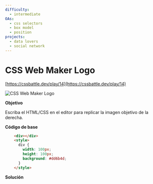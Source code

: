 ```yaml
---
difficulty:
  - intermediate
OAs:
  - css selectors
  - box model
  - position
projects:
  - data lovers
  - social network
---
```


# CSS Web Maker Logo

[https://cssbattle.dev/play/14](https://cssbattle.dev/play/14)

![CSS Web Maker Logo](css_web-maker-logo.png)

__Objetivo__

Escriba el HTML/CSS en el editor para replicar la imagen objetivo de la derecha.

__Código de base__

```html
    <div></div>
    <style>
      div {
        width: 100px;
        height: 100px;
        background: #dd6b4d;
      }
    </style>
```
__Solución__
